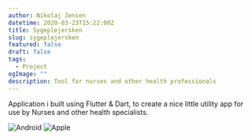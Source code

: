 ```yaml
---
author: Nikolaj Jensen
datetime: 2020-03-23T15:22:00Z
title: Sygeplejersken
slug: sygeplejersken
featured: false
draft: false
tags:
  - Project
ogImage: ""
description: Tool for nurses and other health professionals
---
```


Application i built using Flutter & Dart, to create a nice little utility app for use by Nurses and other health specialists.

![Android](https://play.google.com/store/apps/details?id=com.nikolajjsj.sygeplejerskentool)
![Apple](https://apps.apple.com/us/app/sygeplejersken/id1487942456)
